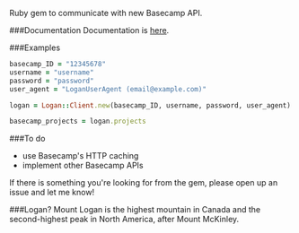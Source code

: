 Ruby gem to communicate with new Basecamp API.

###Documentation
Documentation is [here](http://rubydoc.info/github/birarda/logan/).

###Examples
```ruby
basecamp_ID = "12345678"
username = "username"
password = "password"
user_agent = "LoganUserAgent (email@example.com)"

logan = Logan::Client.new(basecamp_ID, username, password, user_agent)

basecamp_projects = logan.projects
````

###To do
* use Basecamp's HTTP caching
* implement other Basecamp APIs

If there is something you're looking for from the gem, please open up an issue and let me know!

###Logan?
Mount Logan is the highest mountain in Canada and the second-highest peak in North America, after Mount McKinley.